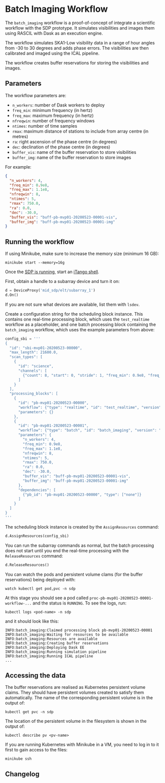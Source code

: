 # Batch Imaging Workflow

The `batch_imaging` workflow is a proof-of-concept of integrate a scientific
workflow with the SDP prototype. It simulates visibilities and images them using
RASCIL with Dask as an execution engine.

The workflow simulates SKA1-Low visibility data in a range of hour angles from
-30 to 30 degrees and adds phase errors. The visibilities are then calibrated
and imaged using the ICAL pipeline.

The workflow creates buffer reservations for storing the visibilities and
images.

## Parameters

The workflow parameters are:

* `n_workers`: number of Dask workers to deploy
* `freq_min`: minimum frequency (in hertz)
* `freq_max`: maximum frequency (in hertz)
* `nfreqwin`: number of frequency windows
* `ntimes`: number of time samples
* `rmax`: maximum distance of stations to include from array centre (in metres)
* `ra`: right ascension of the phase centre (in degrees)
* `dec`: declination of the phase centre (in degrees)
* `buffer_vis`: name of the buffer reservation to store visibilities
* `buffer_img`: name of the buffer reservation to store images

For example:

```json
{
  "n_workers": 4,
  "freq_min": 0.9e8,
  "freq_max": 1.1e8,
  "nfreqwin": 8,
  "ntimes": 5,
  "rmax": 750.0,
  "ra": 0.0,
  "dec": -30.0,
  "buffer_vis": "buff-pb-mvp01-20200523-00001-vis",
  "buffer_img": "buff-pb-mvp01-20200523-00001-img"
}
```

## Running the workflow

If using Minikube, make sure to increase the memory size (minimum 16 GB):

```console
minikube start --memory=16g
```

Once the [SDP is running](https://developer.skao.int/projects/ska-sdp-integration/en/latest/running/standalone.html), 
start an [iTango shell](https://developer.skao.int/projects/ska-sdp-integration/en/latest/running/standalone.html#accessing-the-tango-interface).

First, obtain a handle to a subarray device and turn it on:

```python
d = DeviceProxy('mid_sdp/elt/subarray_1')
d.On()
```

If you are not sure what devices are available, list them with `lsdev`.

Create a configuration string for the scheduling block instance. This contains
one real-time processing block, which uses the `test_realtime` workflow as a
placeholder, and one batch processing block containing the `batch_imaging`
workflow, which uses the example parameters from above:

```python
config_sbi = '''
{
  "id": "sbi-mvp01-20200523-00000",
  "max_length": 21600.0,
  "scan_types": [
    {
      "id": "science",
      "channels": [
        {"count": 8, "start": 0, "stride": 1, "freq_min": 0.9e8, "freq_max": 1.1e8, "link_map": [[0,0]]}
      ]
    }
  ],
  "processing_blocks": [
    {
      "id": "pb-mvp01-20200523-00000",
      "workflow": {"type": "realtime", "id": "test_realtime", "version": "0.2.0"},
      "parameters": {}
    },
    {
      "id": "pb-mvp01-20200523-00001",
      "workflow": {"type": "batch", "id": "batch_imaging", "version": "0.1.0"},
      "parameters": {
        "n_workers": 4,
        "freq_min": 0.9e8,
        "freq_max": 1.1e8,
        "nfreqwin": 8,
        "ntimes": 5,
        "rmax": 750.0,
        "ra": 0.0,
        "dec": -30.0,
        "buffer_vis": "buff-pb-mvp01-20200523-00001-vis",
        "buffer_img": "buff-pb-mvp01-20200523-00001-img"
      },
      "dependencies": [
        {"pb_id": "pb-mvp01-20200523-00000", "type": ["none"]}
      ]
    }
  ]
}
'''
```

The scheduling block instance is created by the `AssignResources` command:

```python
d.AssignResources(config_sbi)
```

You can run the subarray commands as normal, but the batch processing does not
start until you end the real-time processing with the `ReleaseResources`
command:

```python
d.ReleaseResources()
```

You can watch the pods and persistent volume clams (for the buffer reservations)
being deployed with:

```console
watch kubectl get pod,pvc -n sdp
```

At this stage you should see a pod called
`proc-pb-mvp01-20200523-00001-workflow-...` and the status is `RUNNING`. To see
the logs, run:

```console
kubectl logs <pod-name> -n sdp
```

and it should look like this:

```console
INFO:batch_imaging:Claimed processing block pb-mvp01-20200523-00001
INFO:batch_imaging:Waiting for resources to be available
INFO:batch_imaging:Resources are available
INFO:batch_imaging:Creating buffer reservations
INFO:batch_imaging:Deploying Dask EE
INFO:batch_imaging:Running simulation pipeline
INFO:batch_imaging:Running ICAL pipeline
...
```

## Accessing the data

The buffer reservations are realised as Kubernetes persistent volume claims.
They should have persistent volumes created to satisfy them automatically. The
name of the corresponding persistent volume is in the output of:

```console
kubectl get pvc -n sdp
```

The location of the persistent volume in the filesystem is shown in the output
of:

```console
kubectl describe pv <pv-name>
```

If you are running Kubernetes with Minikube in a VM, you need to log in to it
first to gain access to the files:

```console
minikube ssh
```

## Changelog
